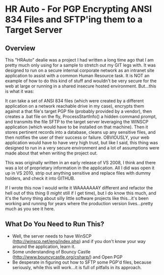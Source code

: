 HR Auto - For PGP Encrypting ANSI 834 Files and SFTP'ing them to a Target Server
================================================================================

Overview
--------
This "HRAuto" dealie was a project I had written a long time ago that I am pretty much only using for a sample to stretch out my GIT legs with. It was designed to run on a secure internal corporate network as an intranet site application to assist with a common Human Resource task.  It is NOT an example of how to do this kind of stuff and wouldn't be very secure for the web at large or running in a shared insecure hosted environment. But...this is what it was:

It can take a set of ANSI 834 files (which were created by a different application on a network reachable drive in my case), encrypts them against a that file's target PGP file (probably provided by a vendor), then creates a .bat file on the fly, ProcessStartInfo() a hidden command prompt, and transmits the file SFTP to the target server leveraging the WINSCP application (which would have to be installed on that machine). Then it stores pertinent records into a database, cleans up any sensitive files, and then notifies the user of their success or failure. OBVIOUSLY, your web application would have to have very high trust, but like I said, this thing was designed to run in a very secure environment and a lot of assumptions were made about that when writing the project out.

This was originally written in an early release of VS 2008, I think and there was a lot of proprietary information in the application. All I did was open it up in VS 2010, strip out anything sensitive and replace files with dummy holders, and check it into GITHUB.

If I wrote this now I would write it WAAAAAAAY different and refactor the hell out of this thing (I *might* still if I get time), but I do know this much, and it's the funny thing about silly little software projects like this...it's been working and running for years where the production version lives...pretty much as you see it here.


What Do You Need to Run This?
-----------------------------
 * Well, the server needs to have WinSCP (http://winscp.net/eng/index.php) and if you don't know your way around the application, learn it.
 * Some understanding of Bouncy Castle (http://www.bouncycastle.org/csharp/) and Open PGP
 * Be desperate in figuring out how to SFTP some PGP'd files, because seriously, while this will work...it is full of pitfalls in its approach.